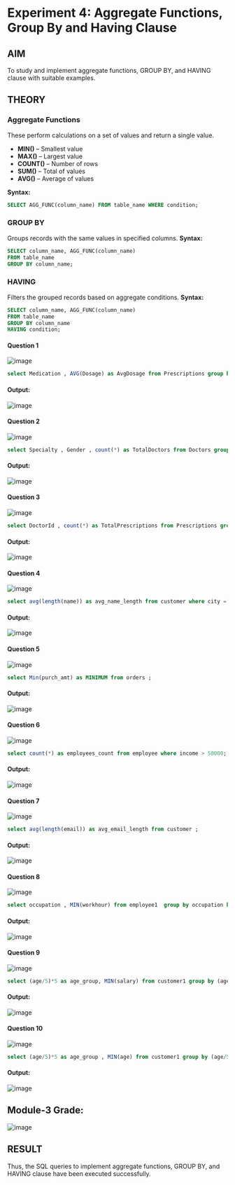# Experiment 4: Aggregate Functions, Group By and Having Clause

## AIM
To study and implement aggregate functions, GROUP BY, and HAVING clause with suitable examples.

## THEORY

### Aggregate Functions
These perform calculations on a set of values and return a single value.

- **MIN()** – Smallest value  
- **MAX()** – Largest value  
- **COUNT()** – Number of rows  
- **SUM()** – Total of values  
- **AVG()** – Average of values

**Syntax:**
```sql
SELECT AGG_FUNC(column_name) FROM table_name WHERE condition;
```
### GROUP BY
Groups records with the same values in specified columns.
**Syntax:**
```sql
SELECT column_name, AGG_FUNC(column_name)
FROM table_name
GROUP BY column_name;
```
### HAVING
Filters the grouped records based on aggregate conditions.
**Syntax:**
```sql
SELECT column_name, AGG_FUNC(column_name)
FROM table_name
GROUP BY column_name
HAVING condition;
```

#### Question 1

![image](https://github.com/user-attachments/assets/7fb09ee8-e878-4e49-84d4-9308392ccfeb)

```sql
select Medication , AVG(Dosage) as AvgDosage from Prescriptions group by Medication;
```

#### Output:

![image](https://github.com/user-attachments/assets/a8986a4f-5877-4bd7-ae66-224781636ee5)

#### Question 2

![image](https://github.com/user-attachments/assets/d8813e1d-7d1a-467b-bf1a-42828fe6f36c)

```sql
select Specialty , Gender , count(*) as TotalDoctors from Doctors group by Specialty,Gender;
```

#### Output:

![image](https://github.com/user-attachments/assets/b1a30dae-516f-44ec-96d1-13b2206f732f)

#### Question 3

![image](https://github.com/user-attachments/assets/0463423c-fa20-4f7d-ab7e-26c77e3aae18)

```sql
select DoctorId , count(*) as TotalPrescriptions from Prescriptions group by DoctorId;
```

#### Output:

![image](https://github.com/user-attachments/assets/af81fdf7-7359-484d-a74f-4083d539e8cc)

#### Question 4

![image](https://github.com/user-attachments/assets/3d0e48ef-dd23-4ded-911e-6b6a9db4999e)

```sql
select avg(length(name)) as avg_name_length from customer where city = 'Chennai';
```

#### Output:

![image](https://github.com/user-attachments/assets/cc26d5c1-6502-423a-ad1f-da592c673f58)

#### Question 5

![image](https://github.com/user-attachments/assets/30e94e5e-3a1b-4512-8234-827be02d2d4b)

```sql
select Min(purch_amt) as MINIMUM from orders ;
```

#### Output:

![image](https://github.com/user-attachments/assets/ade0fc84-9dac-467c-aba7-9ce52d2565c4)

#### Question 6

![image](https://github.com/user-attachments/assets/e17b0c97-413e-425c-80f7-bd8d5d53f520)

```sql
select count(*) as employees_count from employee where income > 50000;
```

#### Output:

![image](https://github.com/user-attachments/assets/a571bb0a-2ebf-46ab-9f01-e3564a418503)

#### Question 7

![image](https://github.com/user-attachments/assets/6c60d15d-0707-44a8-baa1-0f5d30df4a59)

```sql
select avg(length(email)) as avg_email_length from customer ;
```

#### Output:

![image](https://github.com/user-attachments/assets/3598415b-cb27-4786-b870-89c7d41264ac)

#### Question 8

![image](https://github.com/user-attachments/assets/19143376-b0c0-47b0-975f-168492d9d654)

```sql
select occupation , MIN(workhour) from employee1  group by occupation having MIN(workhour) > 8;
```

#### Output:

![image](https://github.com/user-attachments/assets/91ca5c47-7730-43cc-84a2-d21a0cbe1062)

#### Question 9

![image](https://github.com/user-attachments/assets/1908451a-d3e5-497b-b2c1-599bde342434)

```sql
select (age/5)*5 as age_group, MIN(salary) from customer1 group by (age/5)*5 having MIN(salary) < 2000;
```

#### Output:

![image](https://github.com/user-attachments/assets/7ef03ad0-ce46-476e-a952-49cc5830fc90)

#### Question 10

![image](https://github.com/user-attachments/assets/d8e866fb-a787-4b4f-ab73-b3edf1788b75)

```sql
select (age/5)*5 as age_group , MIN(age) from customer1 group by (age/5)*5 having MIN(age) <25;
```

#### Output:

![image](https://github.com/user-attachments/assets/5462727d-1fa6-4aee-a90a-8f805d1e336a)

## Module-3 Grade:

![image](https://github.com/user-attachments/assets/37dee46c-0df4-4ad3-a716-d08a10ca327d)

## RESULT
Thus, the SQL queries to implement aggregate functions, GROUP BY, and HAVING clause have been executed successfully.
